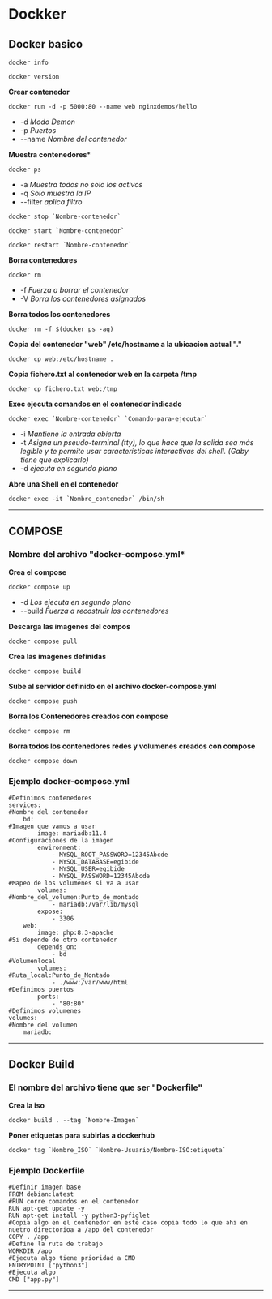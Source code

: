 # Dockker

## Docker basico
```
docker info
```
```
docker version
```
**Crear contenedor**
```
docker run -d -p 5000:80 --name web nginxdemos/hello
```
- -d *Modo Demon*
- -p *Puertos*
- --name *Nombre del contenedor*

**Muestra contenedores***
```
docker ps
```
- -a *Muestra todos no solo los activos*
- -q *Solo muestra la IP*
- --filter *aplica filtro*
```
docker stop `Nombre-contenedor`
```
```
docker start `Nombre-contenedor`
```
```
docker restart `Nombre-contenedor`
```
**Borra contenedores**
```
docker rm
```
- -f *Fuerza a borrar el contenedor*
- -V *Borra los contenedores asignados*

**Borra todos los contenedores**
```
docker rm -f $(docker ps -aq)
```
**Copia del contenedor "web" /etc/hostname a la ubicacion actual "."**
```
docker cp web:/etc/hostname .
```
**Copia fichero.txt al contenedor web en la carpeta /tmp**
```
docker cp fichero.txt web:/tmp
```
**Exec ejecuta comandos en el contenedor indicado**
```
docker exec `Nombre-contenedor` `Comando-para-ejecutar`
```
- -i *Mantiene la entrada abierta*
- -t *Asigna un pseudo-terminal (tty), lo que hace que la salida sea más legible y te permite usar características interactivas del shell. (Gaby tiene que explicarlo)*
- -d *ejecuta en segundo plano*

**Abre una Shell en el contenedor**
```
docker exec -it `Nombre_contenedor` /bin/sh
```
---
## COMPOSE
### Nombre del archivo "docker-compose.yml*

**Crea el compose**
```
docker compose up
```
- -d *Los ejecuta en segundo plano*
- --build *Fuerza a recostruir los contenedores*

**Descarga las imagenes del compos**
```
docker compose pull
```
**Crea las imagenes definidas**
```
docker compose build
```
**Sube al servidor definido en el archivo docker-compose.yml**
```
docker compose push
```
**Borra los Contenedores creados con compose**
```
docker compose rm
```
**Borra todos los contenedores redes y volumenes creados con compose**
```
docker compose down
```
### Ejemplo docker-compose.yml
```
#Definimos contenedores
services:
#Nombre del contenedor
	bd:
#Imagen que vamos a usar
		image: mariadb:11.4
#Configuraciones de la imagen
		environment:
			- MYSQL_ROOT_PASSWORD=12345Abcde
			- MYSQL_DATABASE=egibide
			- MYSQL_USER=egibide
			- MYSQL_PASSWORD=12345Abcde
#Mapeo de los volumenes si va a usar
		volumes:
#Nombre_del_volumen:Punto_de_montado
			- mariadb:/var/lib/mysql
		expose:
			- 3306
	web:
		image: php:8.3-apache
#Si depende de otro contenedor
		depends_on:
			- bd
#Volumenlocal
		volumes:
#Ruta_local:Punto_de_Montado
			- ./www:/var/www/html
#Definimos puertos
		ports:
			- "80:80"
#Definimos volumenes
volumes:
#Nombre del volumen
	mariadb:
```
---
## Docker Build
### El nombre del archivo tiene que ser "Dockerfile"
**Crea la iso**
```
docker build . --tag `Nombre-Imagen`
```
**Poner etiquetas para subirlas a dockerhub**
```
docker tag `Nombre_ISO` `Nombre-Usuario/Nombre-ISO:etiqueta`
```
### Ejemplo Dockerfile
```
#Definir imagen base
FROM debian:latest 
#RUN corre comandos en el contenedor
RUN apt-get update -y
RUN apt-get install -y python3-pyfiglet
#Copia algo en el contenedor en este caso copia todo lo que ahi en nuetro directorioa a /app del contenedor
COPY . /app
#Define la ruta de trabajo
WORKDIR /app
#Ejecuta algo tiene prioridad a CMD
ENTRYPOINT ["python3"]
#Ejecuta algo 
CMD ["app.py"]
```
---
